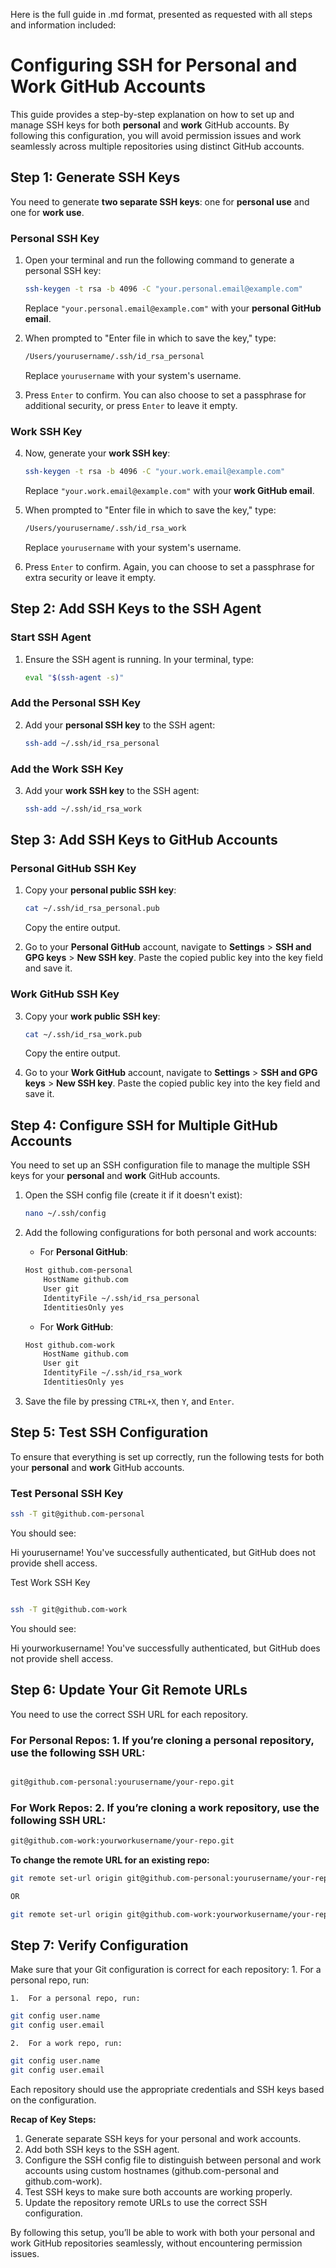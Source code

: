 Here is the full guide in .md format, presented as requested with all steps and information included:

# Configuring SSH for Personal and Work GitHub Accounts

This guide provides a step-by-step explanation on how to set up and manage SSH keys for both **personal** and **work** GitHub accounts. By following this configuration, you will avoid permission issues and work seamlessly across multiple repositories using distinct GitHub accounts.

## Step 1: Generate SSH Keys

You need to generate **two separate SSH keys**: one for **personal use** and one for **work use**.

### Personal SSH Key

1. Open your terminal and run the following command to generate a personal SSH key:

   ```bash
   ssh-keygen -t rsa -b 4096 -C "your.personal.email@example.com"
   ```

   Replace `"your.personal.email@example.com"` with your **personal GitHub email**.

2. When prompted to "Enter file in which to save the key," type:

   ```bash
   /Users/yourusername/.ssh/id_rsa_personal
   ```

   Replace `yourusername` with your system's username.

3. Press `Enter` to confirm. You can also choose to set a passphrase for additional security, or press `Enter` to leave it empty.

### Work SSH Key

4. Now, generate your **work SSH key**:

   ```bash
   ssh-keygen -t rsa -b 4096 -C "your.work.email@example.com"
   ```

   Replace `"your.work.email@example.com"` with your **work GitHub email**.

5. When prompted to "Enter file in which to save the key," type:

   ```bash
   /Users/yourusername/.ssh/id_rsa_work
   ```

   Replace `yourusername` with your system's username.

6. Press `Enter` to confirm. Again, you can choose to set a passphrase for extra security or leave it empty.

## Step 2: Add SSH Keys to the SSH Agent

### Start SSH Agent

1. Ensure the SSH agent is running. In your terminal, type:
   ```bash
   eval "$(ssh-agent -s)"
   ```

### Add the Personal SSH Key

2. Add your **personal SSH key** to the SSH agent:
   ```bash
   ssh-add ~/.ssh/id_rsa_personal
   ```

### Add the Work SSH Key

3. Add your **work SSH key** to the SSH agent:
   ```bash
   ssh-add ~/.ssh/id_rsa_work
   ```

## Step 3: Add SSH Keys to GitHub Accounts

### Personal GitHub SSH Key

1. Copy your **personal public SSH key**:

   ```bash
   cat ~/.ssh/id_rsa_personal.pub
   ```

   Copy the entire output.

2. Go to your **Personal GitHub** account, navigate to **Settings** > **SSH and GPG keys** > **New SSH key**. Paste the copied public key into the key field and save it.

### Work GitHub SSH Key

3. Copy your **work public SSH key**:

   ```bash
   cat ~/.ssh/id_rsa_work.pub
   ```

   Copy the entire output.

4. Go to your **Work GitHub** account, navigate to **Settings** > **SSH and GPG keys** > **New SSH key**. Paste the copied public key into the key field and save it.

## Step 4: Configure SSH for Multiple GitHub Accounts

You need to set up an SSH configuration file to manage the multiple SSH keys for your **personal** and **work** GitHub accounts.

1. Open the SSH config file (create it if it doesn't exist):

   ```bash
   nano ~/.ssh/config
   ```

2. Add the following configurations for both personal and work accounts:

   - For **Personal GitHub**:

   ```bash
   Host github.com-personal
       HostName github.com
       User git
       IdentityFile ~/.ssh/id_rsa_personal
       IdentitiesOnly yes
   ```

   - For **Work GitHub**:

   ```bash
   Host github.com-work
       HostName github.com
       User git
       IdentityFile ~/.ssh/id_rsa_work
       IdentitiesOnly yes
   ```

3. Save the file by pressing `CTRL+X`, then `Y`, and `Enter`.

## Step 5: Test SSH Configuration

To ensure that everything is set up correctly, run the following tests for both your **personal** and **work** GitHub accounts.

### Test Personal SSH Key

```bash
ssh -T git@github.com-personal
```

You should see:

Hi yourusername! You've successfully authenticated, but GitHub does not provide shell access.

Test Work SSH Key

```bash

ssh -T git@github.com-work
```

You should see:

Hi yourworkusername! You've successfully authenticated, but GitHub does not provide shell access.

## Step 6: Update Your Git Remote URLs

You need to use the correct SSH URL for each repository.

### For Personal Repos: 1. If you’re cloning a personal repository, use the following SSH URL:

```bash

git@github.com-personal:yourusername/your-repo.git
```

### For Work Repos: 2. If you’re cloning a work repository, use the following SSH URL:

```bash
git@github.com-work:yourworkusername/your-repo.git
```

**To change the remote URL for an existing repo:**

```bash
git remote set-url origin git@github.com-personal:yourusername/your-repo.git # For personal repos

OR

git remote set-url origin git@github.com-work:yourworkusername/your-repo.git # For work repos
```

## Step 7: Verify Configuration

Make sure that your Git configuration is correct for each repository: 1. For a personal repo, run:

    1.	For a personal repo, run:

```bash
git config user.name
git config user.email
```

    2.	For a work repo, run:

```bash
git config user.name
git config user.email
```

Each repository should use the appropriate credentials and SSH keys based on the configuration.

**Recap of Key Steps:**

1. Generate separate SSH keys for your personal and work accounts.
2. Add both SSH keys to the SSH agent.
3. Configure the SSH config file to distinguish between personal and work accounts using custom hostnames (github.com-personal and github.com-work).
4. Test SSH keys to make sure both accounts are working properly.
5. Update the repository remote URLs to use the correct SSH configuration.

By following this setup, you’ll be able to work with both your personal and work GitHub repositories seamlessly, without encountering permission issues.
